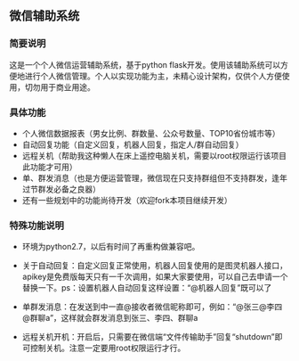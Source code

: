 ## 微信辅助系统

### 简要说明  
这是一个个人微信运营辅助系统，基于python flask开发。使用该辅助系统可以方便地进行个人微信管理。个人以实现功能为主，未精心设计架构，仅供个人方便使用，切勿用于商业用途。

### 具体功能

- 个人微信数据报表（男女比例、群数量、公众号数量、TOP10省份城市等）
- 自动回复功能（自定义回复，机器人回复，指定人/群自动回复）
- 远程关机（帮助我这种懒人在床上遥控电脑关机，需要以root权限运行该项目此功能才可用）
- 单、群发消息（也是方便运营管理，微信现在只支持群组但不支持群发，逢年过节群发必备之良器）
- 还有一些规划中的功能尚待开发（欢迎fork本项目继续开发）

### 特殊功能说明
- 环境为python2.7，以后有时间了再重构做兼容吧。

- 关于自动回复：自定义回复正常使用，机器人回复使用的是图灵机器人接口，apikey是免费版每天只有一千次调用，如果大家要使用，可以自己去申请一个替换一下。ps：设置机器人自动回复这样设置：“@机器人回复”既可以了
- 单群发消息：在发送到中一直@接收者微信昵称即可，例如：“@张三@李四@群聊a”，这样就会群发消息到张三、李四、群聊a
- 远程关机开机：开启后，只需要在微信端“文件传输助手”回复“shutdown”即可控制关机。注意一定要用root权限运行才行。